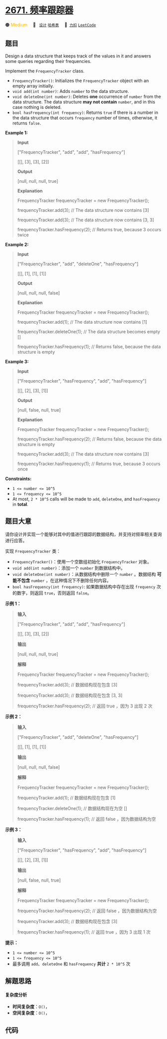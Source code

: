 # [2671. 频率跟踪器](https://2xiao.github.io/leetcode-js/problem/2671.html)

🟠 <font color=#ffb800>Medium</font>&emsp; 🔖&ensp; [`设计`](/tag/design.md) [`哈希表`](/tag/hash-table.md)&emsp; 🔗&ensp;[`力扣`](https://leetcode.cn/problems/frequency-tracker) [`LeetCode`](https://leetcode.com/problems/frequency-tracker)

## 题目

Design a data structure that keeps track of the values in it and answers some
queries regarding their frequencies.

Implement the `FrequencyTracker` class.

  * `FrequencyTracker()`: Initializes the `FrequencyTracker` object with an empty array initially.
  * `void add(int number)`: Adds `number` to the data structure.
  * `void deleteOne(int number)`: Deletes **one** occurrence of `number` from the data structure. The data structure **may not contain** `number`, and in this case nothing is deleted.
  * `bool hasFrequency(int frequency)`: Returns `true` if there is a number in the data structure that occurs `frequency` number of times, otherwise, it returns `false`.



**Example 1:**

> 
> 
> 
> 
> 
> **Input**
> 
> ["FrequencyTracker", "add", "add", "hasFrequency"]
> 
> [[], [3], [3], [2]]
> 
> **Output**
> 
> [null, null, null, true]
> 
> 
> 
> **Explanation**
> 
> FrequencyTracker frequencyTracker = new FrequencyTracker();
> 
> frequencyTracker.add(3); // The data structure now contains [3]
> 
> frequencyTracker.add(3); // The data structure now contains [3, 3]
> 
> frequencyTracker.hasFrequency(2); // Returns true, because 3 occurs twice
> 
> 

**Example 2:**

> 
> 
> 
> 
> 
> **Input**
> 
> ["FrequencyTracker", "add", "deleteOne", "hasFrequency"]
> 
> [[], [1], [1], [1]]
> 
> **Output**
> 
> [null, null, null, false]
> 
> 
> 
> **Explanation**
> 
> FrequencyTracker frequencyTracker = new FrequencyTracker();
> 
> frequencyTracker.add(1); // The data structure now contains [1]
> 
> frequencyTracker.deleteOne(1); // The data structure becomes empty []
> 
> frequencyTracker.hasFrequency(1); // Returns false, because the data structure is empty
> 
> 

**Example 3:**

> 
> 
> 
> 
> 
> **Input**
> 
> ["FrequencyTracker", "hasFrequency", "add", "hasFrequency"]
> 
> [[], [2], [3], [1]]
> 
> **Output**
> 
> [null, false, null, true]
> 
> 
> 
> **Explanation**
> 
> FrequencyTracker frequencyTracker = new FrequencyTracker();
> 
> frequencyTracker.hasFrequency(2); // Returns false, because the data structure is empty
> 
> frequencyTracker.add(3); // The data structure now contains [3]
> 
> frequencyTracker.hasFrequency(1); // Returns true, because 3 occurs once
> 
> 

**Constraints:**

  * `1 <= number <= 10^5`
  * `1 <= frequency <= 10^5`
  * At most, `2 * 10^5` calls will be made to `add`, `deleteOne`, and `hasFrequency` in **total**.


## 题目大意

请你设计并实现一个能够对其中的值进行跟踪的数据结构，并支持对频率相关查询进行应答。

实现 `FrequencyTracker` 类：

  * `FrequencyTracker()`：使用一个空数组初始化 `FrequencyTracker` 对象。
  * `void add(int number)`：添加一个 `number` 到数据结构中。
  * `void deleteOne(int number)`：从数据结构中删除一个 `number` 。数据结构 **可能不包含** `number` ，在这种情况下不删除任何内容。
  * `bool hasFrequency(int frequency)`: 如果数据结构中存在出现 `frequency` 次的数字，则返回 `true`，否则返回 `false`。



**示例 1：**

> 
> 
> 
> 
> 
> **输入**
> 
> ["FrequencyTracker", "add", "add", "hasFrequency"]
> 
> [[], [3], [3], [2]]
> 
> **输出**
> 
> [null, null, null, true]
> 
> 
> 
> **解释**
> 
> FrequencyTracker frequencyTracker = new FrequencyTracker();
> 
> frequencyTracker.add(3); // 数据结构现在包含 [3]
> 
> frequencyTracker.add(3); // 数据结构现在包含 [3, 3]
> 
> frequencyTracker.hasFrequency(2); // 返回 true ，因为 3 出现 2 次
> 
> 

**示例 2：**

> 
> 
> 
> 
> 
> **输入**
> 
> ["FrequencyTracker", "add", "deleteOne", "hasFrequency"]
> 
> [[], [1], [1], [1]]
> 
> **输出**
> 
> [null, null, null, false]
> 
> 
> 
> **解释**
> 
> FrequencyTracker frequencyTracker = new FrequencyTracker();
> 
> frequencyTracker.add(1); // 数据结构现在包含 [1]
> 
> frequencyTracker.deleteOne(1); // 数据结构现在为空 []
> 
> frequencyTracker.hasFrequency(1); // 返回 false ，因为数据结构为空
> 
> 

**示例 3：**

> 
> 
> 
> 
> 
> **输入**
> 
> ["FrequencyTracker", "hasFrequency", "add", "hasFrequency"]
> 
> [[], [2], [3], [1]]
> 
> **输出**
> 
> [null, false, null, true]
> 
> 
> 
> **解释**
> 
> FrequencyTracker frequencyTracker = new FrequencyTracker();
> 
> frequencyTracker.hasFrequency(2); // 返回 false ，因为数据结构为空
> 
> frequencyTracker.add(3); // 数据结构现在包含 [3]
> 
> frequencyTracker.hasFrequency(1); // 返回 true ，因为 3 出现 1 次
> 
> 



**提示：**

  * `1 <= number <= 10^5`
  * `1 <= frequency <= 10^5`
  * 最多调用 `add`、`deleteOne` 和 `hasFrequency` **共计** `2 * 10^5` 次


## 解题思路

#### 复杂度分析

- **时间复杂度**：`O()`，
- **空间复杂度**：`O()`，

## 代码

```javascript

```